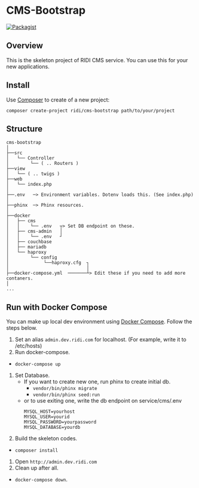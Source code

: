 # CMS-Bootstrap
[![Packagist](https://img.shields.io/packagist/v/ridibooks/cms-bootstrap.svg)](https://packagist.org/packages/ridibooks/cms-bootstrap)

## Overview
This is the skeleton project of RIDI CMS service.
You can use this for your new applications.

## Install
Use [Composer](https://getcomposer.org) to create of a new project:
```
composer create-project ridi/cms-bootstrap path/to/your/project
```

## Structure
```
cms-bootstrap
│
├──src
│   └── Controller
│        └── ( .. Routers )
├──view
│   └── ( .. twigs ) 
├──web
│   └── index.php
│
├──.env   ─> Environment variables. Dotenv loads this. (See index.php)
│ 
├──phinx  ─> Phinx resources.
│
├──docker
│   ├── cms
│   │    └── .env   ┬> Set DB endpoint on these.
│   ├── cms-admin   │
│   │    └── .env   ┘
│   ├── couchbase
│   ├── mariadb
│   └── haproxy
│        └── config
│             └──haproxy.cfg  ┐ 
│                             │
├──docker-compose.yml  ───────┴> Edit these if you need to add more contaners.
│
...
```


## Run with Docker Compose
You can make up local dev environment using [Docker Compose](https://docs.docker.com/compose/install). Follow the steps below.

1. Set an alias `admin.dev.ridi.com` for localhost. (For example, write it to /etc/hosts)
1. Run docker-compose.
  - `docker-compose up`
1. Set Database.
    - If you want to create new one, run phinx to create initial db.
      - `vendor/bin/phinx migrate`
      - `vendor/bin/phinx seed:run`
    - or to use exiting one, write the db endpoint on service/cms/.env
      ```
      MYSQL_HOST=yourhost
      MYSQL_USER=yourid
      MYSQL_PASSWORD=yourpassword
      MYSQL_DATABASE=yourdb
      ```
1. Build the skeleton codes. 
  - `composer install`
1. Open `http://admin.dev.ridi.com`
1. Clean up after all.
  - `docker-compose down`.
